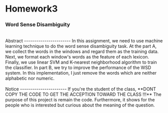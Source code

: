 # Homework3    
### Word Sense Disambiguity
<br/>
Abstract
-----------------------
In this assignment, we need to use machine learning technique to do the word sense disambiguity task. At the part A, we collect the words in the windows and regard them as the training data. Next, we format each window's words as the feature of each lexicon. Finally, we use linear SVM and K-nearest neighborhood algorithm to train the classifier. In part B, we try to improve the performance of the WSD system. In this implementation, I just remove the words which are neither alphabetic nor numeric.       
<br/>
<br/>
Notice
-----------------------
If you're the student of the class, **DONT COPY THE CODE TO GET THE ACCEPTION TOWARD THE CLASS !!!** The purpose of this project is remain the code. Furthermore, it shows for the people who is interested but curious about the meaning of the question.    
